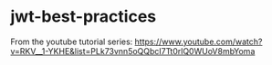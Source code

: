 # jwt-best-practices

From the youtube tutorial series:
https://www.youtube.com/watch?v=RKV__1-YKHE&list=PLk73vnn5oQQbcI7Tt0rlQ0WUoV8mbYoma
